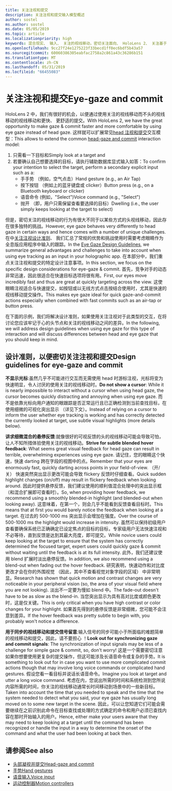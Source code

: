 ```yaml
---
title: 关注注视和提交
description: 关注注视和提交输入模型概述
author: sostel
ms.author: sostel
ms.date: 05/05/2019
ms.topic: article
ms.localizationpriority: high
keywords: 混合现实、 输入、 关注的视线移动，密切关注面向、 HoloLens 2、 关注基于选择的眼跟踪
ms.openlocfilehash: 9cc27f24e1275223f33becd1ff0ec6bdf5b43a57
ms.sourcegitcommit: 60060386305eabfac2758a2c861a43c36286b151
ms.translationtype: MT
ms.contentlocale: zh-CN
ms.lasthandoff: 05/31/2019
ms.locfileid: "66455083"
---
```

# <a name="eye-gaze-and-commit"></a><span data-ttu-id="e65e1-104">关注注视和提交</span><span class="sxs-lookup"><span data-stu-id="e65e1-104">Eye-gaze and commit</span></span>
<span data-ttu-id="e65e1-105">HoloLens 2 中，我们有很好的机会，以便通过使用关注的视线移动而不头的视线移动的视线移动和更快、 更舒适的提交。</span><span class="sxs-lookup"><span data-stu-id="e65e1-105">With HoloLens 2, we have the great opportunity to make gaze & commit faster and more comfortable by using eye gaze instead of head gaze.</span></span> <span data-ttu-id="e65e1-106">这样就可以扩展常见[head 注视和提交](gaze-and-commit.md)交互模型：</span><span class="sxs-lookup"><span data-stu-id="e65e1-106">This allows to extend the common [head-gaze and commit](gaze-and-commit.md) interaction model:</span></span> 
1. <span data-ttu-id="e65e1-107">只需看一下目标和</span><span class="sxs-lookup"><span data-stu-id="e65e1-107">Simply look at a target and</span></span> 
2. <span data-ttu-id="e65e1-108">若要确认自己想要选择的目标，请执行辅助数据库显式输入如答：</span><span class="sxs-lookup"><span data-stu-id="e65e1-108">To confirm your intention to select the target, perform a secondary explicit input such as a:</span></span>  
   - <span data-ttu-id="e65e1-109">手手势 （例如，空气点击）</span><span class="sxs-lookup"><span data-stu-id="e65e1-109">Hand gesture (e.g., an Air Tap)</span></span>
   - <span data-ttu-id="e65e1-110">按下按钮 （例如上的蓝牙键盘或 clicker）</span><span class="sxs-lookup"><span data-stu-id="e65e1-110">Button press (e.g., on a Bluetooth keyboard or clicker)</span></span>
   - <span data-ttu-id="e65e1-111">语音命令 (例如，"Select")</span><span class="sxs-lookup"><span data-stu-id="e65e1-111">Voice command (e.g., "Select")</span></span>
   - <span data-ttu-id="e65e1-112">抛开 （即，用户只需保留查看要选择的目标）</span><span class="sxs-lookup"><span data-stu-id="e65e1-112">Dwelling (i.e., the user simply keeps looking at the target to select)</span></span>

<span data-ttu-id="e65e1-113">但是，密切关注的视线移动的行为有很大不同于以某些方式的头视线移动，因此存在很多独特的挑战。</span><span class="sxs-lookup"><span data-stu-id="e65e1-113">However, eye gaze behaves very differently to head gaze in certain ways and hence comes with a number of unique challenges.</span></span> <span data-ttu-id="e65e1-114">在中[关注注视设计准则](eye-tracking.md)、 我们汇总了常规的优势和挑战使用时需要考虑眼睛作为全息版应用程序中输入的跟踪。</span><span class="sxs-lookup"><span data-stu-id="e65e1-114">In the [Eye Gaze Design Guidelines](eye-tracking.md), we summarize general advantages and challenges to take into account when using eye tracking as an input in your holographic app.</span></span> <span data-ttu-id="e65e1-115">在本部分中，我们重点关注注视和提交的特定设计注意事项。</span><span class="sxs-lookup"><span data-stu-id="e65e1-115">In this section, we focus on the specific design considerations for eye-gaze & commit.</span></span>
<span data-ttu-id="e65e1-116">首先，竞争对手的动态非常迅速，因此很适合在快速目标选项将很有用。</span><span class="sxs-lookup"><span data-stu-id="e65e1-116">First, our eyes move incredibly fast and thus are great at quickly targeting across the view.</span></span> <span data-ttu-id="e65e1-117">这使眼睛注视适合与快速提交，如按钮或以无线方式点击按结合使用时，尤其是快速的视线移动提交操作。</span><span class="sxs-lookup"><span data-stu-id="e65e1-117">This makes eye gaze ideal for quick gaze-and-commit actions especially when combined with fast commits such as an air-tap or button press.</span></span>
   
<span data-ttu-id="e65e1-118">在下面的示例，我们将解决设计准则，如果使用关注注视对于此类型的交互，在将讨论您应该牢记于心的头节点和关注的视线移动之间的差异。</span><span class="sxs-lookup"><span data-stu-id="e65e1-118">In the following, we will address design guidelines when using eye gaze for this type of interaction and will discuss differences between head and eye gaze that you should keep in mind.</span></span>

## <a name="design-guidelines-for-eye-gaze-and-commit"></a><span data-ttu-id="e65e1-119">设计准则，以便密切关注注视和提交</span><span class="sxs-lookup"><span data-stu-id="e65e1-119">Design guidelines for eye-gaze and commit</span></span>

<span data-ttu-id="e65e1-120">**不显示光标**:虽然几乎不可能进行交互而无需使用 head 时游标注视，光标将变为快速明显，令人讨厌的使用关注的视线移动时。</span><span class="sxs-lookup"><span data-stu-id="e65e1-120">**Do not show a cursor**: While it is nearly impossible to interact without a cursor when using head gaze, the cursor becomes quickly distracting and annoying when using eye gaze.</span></span> <span data-ttu-id="e65e1-121">而不是依靠光标向用户通知的眼跟踪是否正常运行且已正确检测到当前查找目标，在使用细微的可视化突出显示 （详见下文）。</span><span class="sxs-lookup"><span data-stu-id="e65e1-121">Instead of relying on a cursor to inform the user whether eye tracking is working and has correctly detected the currently looked at target, use subtle visual highlights (more details below).</span></span>

<span data-ttu-id="e65e1-122">**讲求细微混合的悬停反馈**:就像很好的可视反馈的头的视线移动可能会导致可怕，让人不知所措体验使用关注的视线移动。</span><span class="sxs-lookup"><span data-stu-id="e65e1-122">**Strive for subtle blended hover feedback**: What seems great visual feedback for head gaze can result in terrible, overwhelming experiences using eye gaze.</span></span> <span data-ttu-id="e65e1-123">请记住，您的眼睛这个快速，快速 darting 跨在字段的视图中的点。</span><span class="sxs-lookup"><span data-stu-id="e65e1-123">Remember that your eyes are enormously fast, quickly darting across points in your field-of-view.</span></span> <span data-ttu-id="e65e1-124">（开/关） 快速突然突出显示更改可能会导致 flickery 反馈时仔细查看。</span><span class="sxs-lookup"><span data-stu-id="e65e1-124">Quick sudden highlight changes (on/off) may result in flickery feedback when looking around.</span></span> <span data-ttu-id="e65e1-125">因此时提供悬停反馈，我们建议使用的顺利值混合处理中的突出显示框 （和混合扩展即可查看时）。</span><span class="sxs-lookup"><span data-stu-id="e65e1-125">So, when providing hover feedback, we recommend using a smoothly blended-in highlight (and blended-out when looking away).</span></span> <span data-ttu-id="e65e1-126">这意味着，在第一个，则会几乎不能看到反馈查看目标时。</span><span class="sxs-lookup"><span data-stu-id="e65e1-126">This means that at first you would barely notice the feedback when looking at a target.</span></span> <span data-ttu-id="e65e1-127">在过去的 500-1000 ms 突出显示会增加在强度。</span><span class="sxs-lookup"><span data-stu-id="e65e1-127">Over the course of 500-1000 ms the highlight would increase in intensity.</span></span> <span data-ttu-id="e65e1-128">虽然可以保持初级用户查看要确保系统已正确确定已设定焦点的目标的目标，专家级用户无法快速注视和不必等待，直到反馈是达到其最大亮度，即可提交。</span><span class="sxs-lookup"><span data-stu-id="e65e1-128">While novice users could keep looking at the target to ensure that the system has correctly determined the focused target, expert users could quickly gaze & commit without waiting until the feedback is at its full intensity.</span></span> <span data-ttu-id="e65e1-129">此外，我们还建议使用 blend 扩展时淡出悬停反馈。</span><span class="sxs-lookup"><span data-stu-id="e65e1-129">In addition, we also recommend using a blend-out when fading out the hover feedback.</span></span> <span data-ttu-id="e65e1-130">研究表明，快速动作和对比度更改才会在你的外围视觉 （因此，其中不查看视觉对象字段的区域） 中非常明显。</span><span class="sxs-lookup"><span data-stu-id="e65e1-130">Research has shown that quick motion and contrast changes are very noticeable in your peripheral vision (so, the area of your visual field where you are not looking).</span></span> <span data-ttu-id="e65e1-131">淡出不一定要为慢如 blend 中。</span><span class="sxs-lookup"><span data-stu-id="e65e1-131">The fade-out doesn't have to be as slow as the blend-in.</span></span> <span data-ttu-id="e65e1-132">当您突出显示为具有高对比度或颜色更改时，这是仅关键。</span><span class="sxs-lookup"><span data-stu-id="e65e1-132">This is only critical when you have high contrast or color changes for your highlight.</span></span> <span data-ttu-id="e65e1-133">如果首先得到的悬停反馈是非常细微，您可能不会注意到差异。</span><span class="sxs-lookup"><span data-stu-id="e65e1-133">If the hover feedback was pretty subtle to begin with, you probably won't notice a difference.</span></span>

<span data-ttu-id="e65e1-134">**用于同步的视线移动和提交信号留意**:输入信号的同步可能小于所面临的难题简单的视线移动和提交，因此，请不要担心 ！</span><span class="sxs-lookup"><span data-stu-id="e65e1-134">**Look out for synchronizing gaze and commit signals**: The synchronization of input signals may be less of a challenge for simple gaze & commit, so, don't worry!</span></span> <span data-ttu-id="e65e1-135">这是一个需要密切注意如果你想要使用更复杂的提交操作，但这可能涉及长语音命令或复杂的手势。</span><span class="sxs-lookup"><span data-stu-id="e65e1-135">It is something to look out for in case you want to use more complicated commit actions though that may involve long voice commands or complicated hand gestures.</span></span> <span data-ttu-id="e65e1-136">假设您看一看目标并说话长语音命令。</span><span class="sxs-lookup"><span data-stu-id="e65e1-136">Imagine you look at target and utter a long voice command.</span></span> <span data-ttu-id="e65e1-137">考虑在内，您说出所需的时间和系统检测到您所说内容所需的时间，你关注的视线移动通常长时间移动到场景中的一些新目标。</span><span class="sxs-lookup"><span data-stu-id="e65e1-137">Taken into account the time that you needed to speak and the time that the system needed to detect what you said, your eye gaze has usually long moved on to some new target in the scene.</span></span> <span data-ttu-id="e65e1-138">因此，可以让您知道它们可能会需要继续在之前识别此命令在目标查找或处理的方式确定的命令和用户必须已查找内容在那时开始输入的用户。</span><span class="sxs-lookup"><span data-stu-id="e65e1-138">Hence, either make your users aware that they may need to keep looking at a target until the command has been recognized or handle the input in a way to determine the onset of the command and what the user had been looking at back then.</span></span>

## <a name="see-also"></a><span data-ttu-id="e65e1-139">请参阅</span><span class="sxs-lookup"><span data-stu-id="e65e1-139">See also</span></span>
* [<span data-ttu-id="e65e1-140">头部凝视并提交</span><span class="sxs-lookup"><span data-stu-id="e65e1-140">Head-gaze and commit</span></span>](gaze-and-commit.md)
* [<span data-ttu-id="e65e1-141">手势</span><span class="sxs-lookup"><span data-stu-id="e65e1-141">Hand gestures</span></span>](gestures.md)
* [<span data-ttu-id="e65e1-142">语音输入</span><span class="sxs-lookup"><span data-stu-id="e65e1-142">Voice input</span></span>](voice-design.md)
* [<span data-ttu-id="e65e1-143">运动控制器</span><span class="sxs-lookup"><span data-stu-id="e65e1-143">Motion controllers</span></span>](motion-controllers.md)
